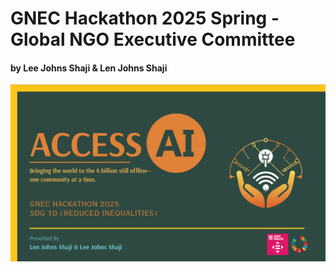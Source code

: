 # GNEC Hackathon 2025 Spring - Global NGO Executive Committee
#### by Lee Johns Shaji & Len Johns Shaji

[![Demo](GNEC.png)](https://www.youtube.com/watch?v=KIbEPyWscug)
